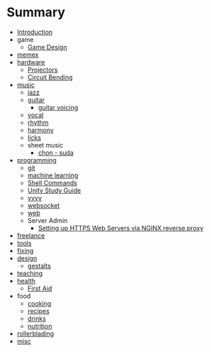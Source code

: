 # Summary

* [Introduction](README.md)
* game
    * [Game Design](game/game-design.md)
* [memex](memex.md)
* [hardware](hardware/README.md)
    * [Projectors](hardware/projector.md)
    * [Circuit Bending](hardware/circuit-bending.md)
* [music](music/README.md)
    * [jazz](music/jazz.md)
    * [guitar](music/guitar/guitar.md)
        * [guitar voicing](music/guitar/voicing.md)
    * [vocal](music/vocal.md)
    * [rhythm](music/rhythm.md)
    * [harmony](music/harmony.md)
    * [licks](music/licks.md)
    * sheet music
        * [chon - suda](music/sheets/chon-suda.md)
* [programming](programming/README.md)
    * [git](programming/git.md)
    * [machine learning](programming/machine-learning.md)
    * [Shell Commands](programming/shell.md)
    * [Unity Study Guide](programming/unity3d.md)
    * [vvvv](programming/vvvv.md)
    * [websocket](programming/websocket.md)
    * [web](programming/web.md)
    * Server Admin
        * [Setting up HTTPS Web Servers via NGINX reverse proxy](programming/nginx-reverse-proxy.md)
* [freelance](freelance.md)
* [tools](tools.md)
* [fixing](fixing/README.md)
* [design](design/README.md)
    * [gestalts](design/gestalts.md)
* [teaching](teaching.md)
* [health](health/README.md)
    * [First Aid](health/first-aid.md)
* food
    * [cooking](food/cooking.md)
    * [recipes](food/recipes.md)
    * [drinks](food/drinks.md)
    * [nutrition](food/nutrition.md)
* [rollerblading](rollerblading.md)
* [misc](misc.md)